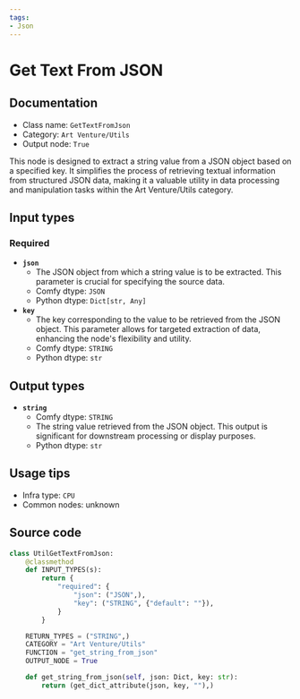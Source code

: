 ```yaml
---
tags:
- Json
---
```


# Get Text From JSON
## Documentation
- Class name: `GetTextFromJson`
- Category: `Art Venture/Utils`
- Output node: `True`

This node is designed to extract a string value from a JSON object based on a specified key. It simplifies the process of retrieving textual information from structured JSON data, making it a valuable utility in data processing and manipulation tasks within the Art Venture/Utils category.
## Input types
### Required
- **`json`**
    - The JSON object from which a string value is to be extracted. This parameter is crucial for specifying the source data.
    - Comfy dtype: `JSON`
    - Python dtype: `Dict[str, Any]`
- **`key`**
    - The key corresponding to the value to be retrieved from the JSON object. This parameter allows for targeted extraction of data, enhancing the node's flexibility and utility.
    - Comfy dtype: `STRING`
    - Python dtype: `str`
## Output types
- **`string`**
    - Comfy dtype: `STRING`
    - The string value retrieved from the JSON object. This output is significant for downstream processing or display purposes.
    - Python dtype: `str`
## Usage tips
- Infra type: `CPU`
- Common nodes: unknown


## Source code
```python
class UtilGetTextFromJson:
    @classmethod
    def INPUT_TYPES(s):
        return {
            "required": {
                "json": ("JSON",),
                "key": ("STRING", {"default": ""}),
            }
        }

    RETURN_TYPES = ("STRING",)
    CATEGORY = "Art Venture/Utils"
    FUNCTION = "get_string_from_json"
    OUTPUT_NODE = True

    def get_string_from_json(self, json: Dict, key: str):
        return (get_dict_attribute(json, key, ""),)

```
